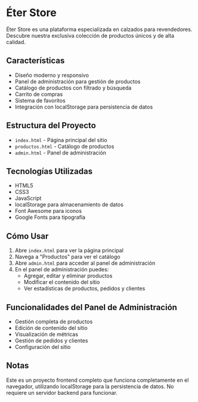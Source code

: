 # Éter Store

Éter Store es una plataforma especializada en calzados para revendedores. Descubre nuestra exclusiva colección de productos únicos y de alta calidad.

## Características

- Diseño moderno y responsivo
- Panel de administración para gestión de productos
- Catálogo de productos con filtrado y búsqueda
- Carrito de compras
- Sistema de favoritos
- Integración con localStorage para persistencia de datos

## Estructura del Proyecto

- `index.html` - Página principal del sitio
- `productos.html` - Catálogo de productos
- `admin.html` - Panel de administración

## Tecnologías Utilizadas

- HTML5
- CSS3
- JavaScript
- localStorage para almacenamiento de datos
- Font Awesome para iconos
- Google Fonts para tipografía

## Cómo Usar

1. Abre `index.html` para ver la página principal
2. Navega a "Productos" para ver el catálogo
3. Abre `admin.html` para acceder al panel de administración
4. En el panel de administración puedes:
   - Agregar, editar y eliminar productos
   - Modificar el contenido del sitio
   - Ver estadísticas de productos, pedidos y clientes

## Funcionalidades del Panel de Administración

- Gestión completa de productos
- Edición de contenido del sitio
- Visualización de métricas
- Gestión de pedidos y clientes
- Configuración del sitio

## Notas

Este es un proyecto frontend completo que funciona completamente en el navegador, utilizando localStorage para la persistencia de datos. No requiere un servidor backend para funcionar.